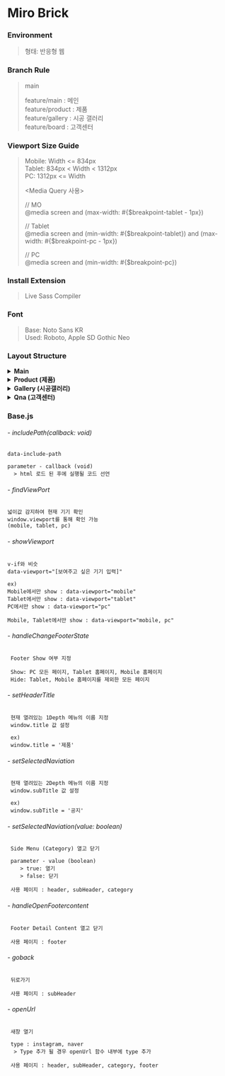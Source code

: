 # Miro Brick

### Environment
> 형태: 반응형 웹

### Branch Rule
> main
>
> feature/main : 메인  
> feature/product : 제품  
> feature/gallery : 시공 갤러리  
> feature/board : 고객센터  


### Viewport Size Guide
> Mobile: Width <= 834px  
> Tablet: 834px < Width < 1312px  
> PC: 1312px <= Width
>
> <Media Query 사용>
> <p>
> // MO <br />
> @media screen and (max-width: #{$breakpoint-tablet - 1px})
> </p>
> <p>
> // Tablet <br />
> @media screen and (min-width: #{$breakpoint-tablet}) and (max-width: #{$breakpoint-pc - 1px})  
> </p>
> <p>
> // PC <br />
> @media screen and (min-width: #{$breakpoint-pc})
> </p>

### Install Extension
> Live Sass Compiler

### Font
> Base: Noto Sans KR  
> Used: Roboto, Apple SD Gothic Neo

### Layout Structure

<details>
    <summary>
        <strong>Main</strong>
    </summary>

> Header  
> Category  
> Navigation_product  
>  
> Main contents
>  
> Footer
</details>

<details>
    <summary>
        <strong>Product (제품)</strong>
    </summary>

> Header  
> Category  
> Navigation_product  
>  
> Product contents
>  
> Footer
</details>

<details>
    <summary>
        <strong>Gallery (시공갤러리)</strong>
    </summary>
 
> Header  
> Category  
> Navigation_gallery  
>  
> Gallery contents
>  
> Footer
</details>

<details>
    <summary>
        <strong>Qna (고객센터)</strong>
    </summary>

> Header  
> Category  
> Navigation_qna  
>  
> GalleQnary contents
>  
> Footer
</details>


### Base.js

###### - includePath(callback: void)
```
data-include-path

parameter - callback (void)
  > html 로드 된 후에 실행될 코드 선언
```

###### - findViewPort
```
넓이값 감지하여 현재 기기 확인
window.viewport를 통해 확인 가능
(mobile, tablet, pc)
```

###### - showViewport
```
v-if와 비슷
data-viewport="[보여주고 싶은 기기 입력]"

ex)
Mobile에서만 show : data-viewport="mobile"
Tablet에서만 show : data-viewport="tablet"
PC에서만 show : data-viewport="pc"

Mobile, Tablet에서만 show : data-viewport="mobile, pc"
```

###### - handleChangeFooterState
```
 Footer Show 여부 지정

 Show: PC 모든 페이지, Tablet 홈페이지, Mobile 홈페이지
 Hide: Tablet, Mobile 홈페이지를 제외한 모든 페이지
```


###### - setHeaderTitle
```
 현재 열려있는 1Depth 메뉴의 이름 지정
 window.title 값 설정

 ex) 
 window.title = '제품'
```

###### - setSelectedNaviation
```
 현재 열려있는 2Depth 메뉴의 이름 지정
 window.subTitle 값 설정

 ex) 
 window.subTitle = '공지'
```

###### - setSelectedNaviation(value: boolean)
```
 Side Menu (Category) 열고 닫기

 parameter - value (boolean)
    > true: 열기
    > false: 닫기  

 사용 페이지 : header, subHeader, category
```

###### - handleOpenFootercontent
```
 Footer Detail Content 열고 닫기

 사용 페이지 : footer
```

###### - goback
```
 뒤로가기

 사용 페이지 : subHeader
```

###### - openUrl
```
 새창 열기

 type : instagram, naver
  > Type 추가 될 경우 openUrl 함수 내부에 type 추가

 사용 페이지 : header, subHeader, category, footer
```
